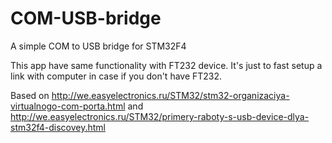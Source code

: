 COM-USB-bridge
==============

A simple COM to USB bridge for STM32F4

This app have same functionality with FT232 device. It's just to fast setup a link with computer in case if you don't have FT232.

Based on http://we.easyelectronics.ru/STM32/stm32-organizaciya-virtualnogo-com-porta.html and http://we.easyelectronics.ru/STM32/primery-raboty-s-usb-device-dlya-stm32f4-discovey.html